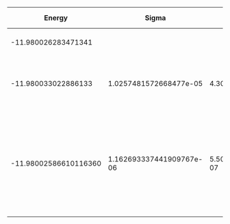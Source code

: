 | Energy                | Sigma                    | Energy Variance          | DOF | Einf                | Method                                                       | Data Repository |
|-----------------------|--------------------------|--------------------------|-----|---------------------|--------------------------------------------------------------|-----------------|
| -11.980026283471341   |                          |                          | 5   | 0.02666666666666667 | Lanczos (Quspin + Scipy)                                     |                 |
| -11.980033022886133   | 1.0257481572668477e-05   | 4.303658331496602e-05    | 5   | 0.02666666666666667 | VMC Determinant Slater-Jastrow (RBM) Ansatz                  |                 |
| -11.98002586610116360 | 1.162693337441909767e-06 | 5.502099642279632244e-07 | 5   | 0.02666666666666667 | VMC Determinant Slater-Backflow-Jastrow (RBM) Ansatz with K=0 projections (symmetric wrt translations) |                 |
